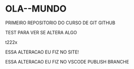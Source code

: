 # OLA--MUNDO
 PRIMEIRO REPOSITORIO DO CURSO DE GIT GITHUB

 TEST PARA VER SE ALTERA ALGO

 t222x

ESSA ALTERACAO EU FIZ NO SITE!

ESSA ALTERACAO EU FIZ NO VSCODE
PUBLISH BRANCHE